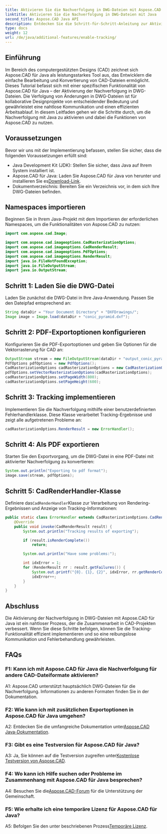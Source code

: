 ```yaml
---
title: Aktivieren Sie die Nachverfolgung in DWG-Dateien mit Aspose.CAD in Java
linktitle: Aktivieren Sie die Nachverfolgung in DWG-Dateien mit Java
second_title: Aspose.CAD Java API
description: Entdecken Sie die Schritt-für-Schritt-Anleitung zur Aktivierung der DWG-Dateiverfolgung in Java mit Aspose.CAD, um eine nahtlose Zusammenarbeit bei CAD-Projekten sicherzustellen.
type: docs
weight: 12
url: /de/java/additional-features/enable-tracking/
---
```

## Einführung

Im Bereich des computergestützten Designs (CAD) zeichnet sich Aspose.CAD für Java als leistungsstarkes Tool aus, das Entwicklern die einfache Bearbeitung und Konvertierung von CAD-Dateien ermöglicht. Dieses Tutorial befasst sich mit einer spezifischen Funktionalität von Aspose.CAD für Java – der Aktivierung der Nachverfolgung in DWG-Dateien. Die Verfolgung von Änderungen in DWG-Dateien ist für kollaborative Designprojekte von entscheidender Bedeutung und gewährleistet eine nahtlose Kommunikation und einen effizienten Arbeitsablauf. In diesem Leitfaden gehen wir die Schritte durch, um die Nachverfolgung mit Java zu aktivieren und dabei die Funktionen von Aspose.CAD zu nutzen.

## Voraussetzungen

Bevor wir uns mit der Implementierung befassen, stellen Sie sicher, dass die folgenden Voraussetzungen erfüllt sind:

- Java Development Kit (JDK): Stellen Sie sicher, dass Java auf Ihrem System installiert ist.
-  Aspose.CAD für Java: Laden Sie Aspose.CAD für Java von herunter und installieren Sie es[Download-Link](https://releases.aspose.com/cad/java/).
- Dokumentverzeichnis: Bereiten Sie ein Verzeichnis vor, in dem sich Ihre DWG-Dateien befinden.

## Namespaces importieren

Beginnen Sie in Ihrem Java-Projekt mit dem Importieren der erforderlichen Namespaces, um die Funktionalitäten von Aspose.CAD zu nutzen:

```java
import com.aspose.cad.Image;

import com.aspose.cad.imageoptions.CadRasterizationOptions;
import com.aspose.cad.imageoptions.CadRenderResult;
import com.aspose.cad.imageoptions.PdfOptions;
import com.aspose.cad.imageoptions.RenderResult;
import java.io.FileNotFoundException;
import java.io.FileOutputStream;
import java.io.OutputStream;
```

## Schritt 1: Laden Sie die DWG-Datei

Laden Sie zunächst die DWG-Datei in Ihre Java-Anwendung. Passen Sie den Dateipfad entsprechend an:

```java
String dataDir = "Your Document Directory" + "DXFDrawings/";
Image image = Image.load(dataDir + "conic_pyramid.dxf");
```

## Schritt 2: PDF-Exportoptionen konfigurieren

Konfigurieren Sie die PDF-Exportoptionen und geben Sie Optionen für die Vektorrasterung für CAD an:

```java
OutputStream stream = new FileOutputStream(dataDir + "output_conic_pyramid.pdf");
PdfOptions pdfOptions = new PdfOptions();
CadRasterizationOptions cadRasterizationOptions = new CadRasterizationOptions();
pdfOptions.setVectorRasterizationOptions(cadRasterizationOptions);
cadRasterizationOptions.setPageWidth(800);
cadRasterizationOptions.setPageHeight(600);
```

## Schritt 3: Tracking implementieren

Implementieren Sie die Nachverfolgung mithilfe einer benutzerdefinierten Fehlerhandlerklasse. Diese Klasse verarbeitet Tracking-Ergebnisse und zeigt alle aufgetretenen Probleme an:

```java
cadRasterizationOptions.RenderResult = new ErrorHandler();
```

## Schritt 4: Als PDF exportieren

Starten Sie den Exportvorgang, um die DWG-Datei in eine PDF-Datei mit aktivierter Nachverfolgung zu konvertieren:

```java
System.out.println("Exporting to pdf format");
image.save(stream, pdfOptions);
```

## Schritt 5: CadRenderHandler-Klasse

 Definiere das`CadRenderHandler`Klasse zur Verarbeitung von Rendering-Ergebnissen und Anzeige von Tracking-Informationen:

```java
public static class ErrorHandler extends CadRasterizationOptions.CadRenderHandler {
    @Override
    public void invoke(CadRenderResult result) {
        System.out.println("Tracking results of exporting");

        if (result.isRenderComplete())
            return;

        System.out.println("Have some problems:");

        int idxError = 1;
        for (RenderResult rr : result.getFailures()) {
            System.out.printf("{0}. {1}, {2}", idxError, rr.getRenderCode(), rr.getMessage());
            idxError++;
        }
    }
}
```

## Abschluss

Die Aktivierung der Nachverfolgung in DWG-Dateien mit Aspose.CAD für Java ist ein nahtloser Prozess, der die Zusammenarbeit in CAD-Projekten verbessert. Wenn Sie diese Schritte befolgen, können Sie die Tracking-Funktionalität effizient implementieren und so eine reibungslose Kommunikation und Fehlerbehandlung gewährleisten.

## FAQs

### F1: Kann ich mit Aspose.CAD für Java die Nachverfolgung für andere CAD-Dateiformate aktivieren?

A1: Aspose.CAD unterstützt hauptsächlich DWG-Dateien für die Nachverfolgung. Informationen zu anderen Formaten finden Sie in der Dokumentation.

### F2: Wie kann ich mit zusätzlichen Exportoptionen in Aspose.CAD für Java umgehen?

 A2: Entdecken Sie die umfangreiche Dokumentation unter[Aspose.CAD Java-Dokumentation](https://reference.aspose.com/cad/java/).

### F3: Gibt es eine Testversion für Aspose.CAD für Java?

 A3: Ja, Sie können auf die Testversion zugreifen unter[Kostenlose Testversion von Aspose.CAD](https://releases.aspose.com/).

### F4: Wo kann ich Hilfe suchen oder Probleme im Zusammenhang mit Aspose.CAD für Java besprechen?

 A4: Besuchen Sie die[Aspose.CAD-Forum](https://forum.aspose.com/c/cad/19) für die Unterstützung der Gemeinschaft.

### F5: Wie erhalte ich eine temporäre Lizenz für Aspose.CAD für Java?

 A5: Befolgen Sie den unter beschriebenen Prozess[Temporäre Lizenz](https://purchase.aspose.com/temporary-license/).